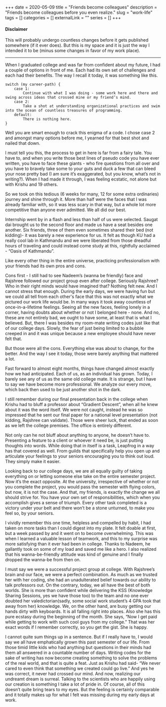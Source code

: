 +++
date = 2020-05-09
title = "Friends become colleagues"
description = "Friends become colleagues before you even realize."
slug = "work-life"
tags = []
categories = []
externalLink = ""
series = []
+++

#### Disclaimer

This will probably undergo countless changes before it gets published somewhere (if it ever does). But this is my space and it is just the way I intended it to be (minus some changes in favor of my work place).

----


When I graduated college and was far from confident about my future, I had a couple of options in front of me. Each had its own set of challenges and each had their benefits. The way I recall it today, it was something like this.

```
switch (my career-path) {
	case 1:
		Continue with what I was doing - some work here and there and swing across ideas that crossed mine or my friend’s mind.
	case 2: 
		Take a shot at understanding organizational practices and swim into the ocean of countless treasures of programming.
	default:
		There is nothing here.
}
```

Well you are smart enough to crack this enigma of a code. I chose case 2 and amongst many options before me, I yearned for that best shot and nailed that down.

I must tell you this, the process to get in here is far from a fairy tale. You have to, and when you write those best lines of pseudo code you have ever written, you have to face these giants - who fire questions from all over and you have to bravely take some to your guts and duck a few that can bleed your nose pretty bad (I am sure it’s exaggerated, but you know, what’s not in writing?). When I had made it through, I was feeling ecstatic, not alone but with Krishu and 19 others.

So we took on this tedious (6 weeks for many, 12 for some extra ordinaries) journey and shine through it. More than half were the faces that I was already familiar with, so it was less scary in that way, but a whole lot more competitive than anyone ever admitted. We all did our best.

Internship went by in a flash and less than half of us were selected. Saugat dai brought us to the second floor and made us have a seat besides one another. Six friends, three of them even sometimes shared their bed (not kidding)- it was barely a new experience for us. It felt as though KU had a really cool lab in Kathmandu and we were liberated from those dreadful hours of traveling and could instead come study at this, rightfully acclaimed - “Oasis of Kathmandu”.

Like every other thing in the entire universe, practicing professionalism with your friends had its own pros and cons. 

Cons first - I still had to see Nadeem’s (wanna be friendly) face and Rajshree followed our project group even after college. Seriously Rajshree? Who in their right minds would have imagined that? Nothing felt new. And I cannot stress that enough. During the early days, we were having fun but we could all tell from each other's face that this was not exactly what we pictured our work life would be. In many ways it took away countless of once-in-a-lifetime feelings. Seeing all the new faces, feeling lonely in a corner, having doubts about whether or not I belonged here - none. And no, these are not entirely bad, we ought to have some, at least that is what I believed. But, there I was besides my room-mate writing codes just like that of our college days. Slowly, the fear of just being limited to a bubble creeped in and it was unique because a new employee should have never felt that.

But those were all the cons. Everything else was about to change, for the better. And the way I see it today, those were barely anything that mattered a lot.

Fast forward to almost eight months, things have changed almost exactly how we had anticipated. Each of us, as an individual has grown. Today, I barely see any of us as the same old college mate. It is strange, but I have to say we have become more professional. We analyze our every move, which back then used to be just another shot in the dark.

I still remember during our final presentation back in the college when Krishu had to bluff a professor about “Gradient Descent”, when all he knew about it was the word itself. We were not caught, instead he was so impressed that he sent our final paper for a national level presentation (not kidding, Rajshree can validate). Those were sheer luck, that ended as soon as we left the college premises. The office is entirely different.

Not only can he not bluff about anything to anyone, he doesn’t have to. Presenting a feature to a client or whoever it need be, is just putting thoughts into words. While doing that in itself is a task, Leapfrog in a way has that covered as well. From guilds that specifically help you open up and articulate your feelings to your seniors encouraging you to think out loud. They simply make it easier.

Looking back to our college days, we are all equally guilty of taking everything on or letting someone else take on the entire semester project. Now it’s the exact opposite. At the university, irrespective of whether or not you complete the project, you would pass the semester with flying colors, but now, it is not the case. And that, my friends, is exactly the change we all should strive for. You have your own set of responsibilities, which when you accomplish gives a sense of triumph. Every other task completed is a victory under your belt and there won’t be a stone unturned, to make you feel so, by your seniors.

I vividly remember this one time, helpless and compelled by habit, I had taken on more tasks than I could digest into my plate. It felt doable at first, but a week passed by and it went on to become overwhelming. This was when I learned a valuable lesson of teamwork, and this to my surprise was more satisfying than it ever had been in college. Thanks to Nadeem, he gallantly took on some of my load and saved me like a hero. I also realized that his wanna-be-friendly attitude was kind of genuine and I finally dropped the wanna-be from then on.

I must say we were a successful project group at college. With Rajshree’s brain and our face, we were a perfect combination. As much as we trusted her with her coding, she had an unadulterated belief towards our ability to talk professors out. On the contrary, today, we all have the best of both worlds. She is more than confident while delivering the KSS (Knowledge Sharing Sessions, yes we have those too) to the team and no one ever doubted her valedictorian(sadly, some social work student’s 4 GPA took that away from her) knowledge. We, on the other hand, are busy getting our hands dirty with keyboards. It is all falling right into places. Also she has this pure ecstasy during the beginning of the month. She says, “Now I get paid while getting to work with such cool guys from my college.” That was her exact words if I remember correctly, so you get the gist. She is happy.

I cannot quite sum things up in a sentence. But if I really have to, I would say we all have emphatically grown this past semester of our life. From those timid little kids who had anything but questions in their minds had them all answered in a countable number of days. Writing codes for the sake of writing has now become creating something to solve the problems of the real world, and that is quite a feat. Just as Krishu had said- “We never cared to even think that something we created could go live.” And yes he was correct, it never had crossed our mind. And now, realizing our undreamt dream is surreal. Talking to the scientists who are happily using our creation is something I take a lot of pride in. Of course, all of this doesn’t quite bring tears to my eyes. But the feeling is certainly comparable and it totally makes up for what I felt was missing during my early days at work.

